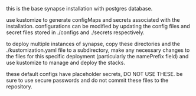 this is the base synapse installation with postgres database.

use kustomize to generate configMaps and secrets associated with the installation. configurations can be modified by
updating the config files and secret files stored in ./configs and ./secrets respectively.

to deploy multiple instances of synapse, copy these directories and the ./kustomization.yaml file to a subdirectory,
make any necessary changes to the files for this specific deployment (particularly the namePrefix field) and use
kustomize to manage and deploy the stacks.

these default configs have placeholder secrets, DO NOT USE THESE. be sure to use secure passwords and do not commit
these files to the repository.
